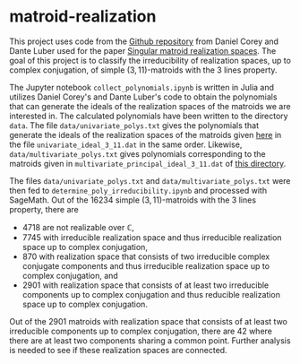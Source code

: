 # matroid-realization

This project uses code from the [Github repository](https://github.com/dcorey2814/matroidRealizationSpaces/tree/main) from Daniel Corey and Dante Luber used for the paper [Singular matroid realization spaces](https://arxiv.org/abs/2307.11915). The goal of this project is to classify the irreducibility of realization spaces, up to complex conjugation, of simple $(3,11)$-matroids with the 3 lines property. 

The Jupyter notebook `collect_polynomials.ipynb` is written in Julia and utilizes Daniel Corey's and Dante Luber's code to obtain the polynomials that can generate the ideals of the realization spaces of the matroids we are interested in. The calculated polynomials have been written to the directory `data`. The file `data/univariate_polys.txt` gives the polynomials that generate the ideals of the realization spaces of the matroids given [here](https://github.com/dcorey2814/matroidRealizationSpaces/tree/main/d3n11/data) in the file `univariate_ideal_3_11.dat` in the same order. Likewise, `data/multivariate_polys.txt` gives polynomials corresponding to the matroids given in `multivariate_principal_ideal_3_11.dat` of [this directory](https://github.com/dcorey2814/matroidRealizationSpaces/tree/main/d3n11/data). 

The files `data/univariate_polys.txt` and `data/multivariate_polys.txt` were then fed to `determine_poly_irreducibility.ipynb` and processed with SageMath. Out of the 16234 simple $(3,11)$-matroids with the 3 lines property, there are
- 4718 are not realizable over $\mathbb{C}$,
- 7745 with irreducible realization space and thus irreducible realization space up to complex conjugation,
- 870 with realization space that consists of two irreducible complex conjugate components and thus irreducible realization space up to complex conjugation, and
- 2901 with realization space that consists of at least two irreducible components up to complex conjugation and thus reducible realization space up to complex conjugation.

Out of the 2901 matroids with realization space that consists of at least two irreducible components up to complex conjugation, there are 42 where there are at least two components sharing a common point. Further analysis is needed to see if these realization spaces are connected.
